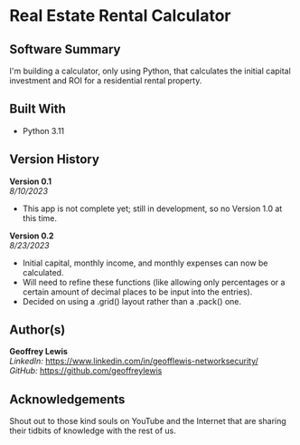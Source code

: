 # Real Estate Rental Calculator

## Software Summary

I'm building a calculator, only using Python, that calculates the initial capital investment and ROI for a residential rental property.

## Built With

* Python 3.11

## Version History

**Version 0.1**  
*8/10/2023*  
* This app is not complete yet; still in development, so no Version 1.0 at this time.

**Version 0.2**  
*8/23/2023*  
* Initial capital, monthly income, and monthly expenses can now be calculated.
* Will need to refine these functions (like allowing only percentages or a certain amount of decimal places to be input into the entries).
* Decided on using a .grid() layout rather than a .pack() one.

## Author(s)

**Geoffrey Lewis**    
*LinkedIn:* https://www.linkedin.com/in/geofflewis-networksecurity/  
*GitHub:* https://github.com/geoffreylewis

## Acknowledgements

Shout out to those kind souls on YouTube and the Internet that are sharing their tidbits of knowledge with the rest of us.
